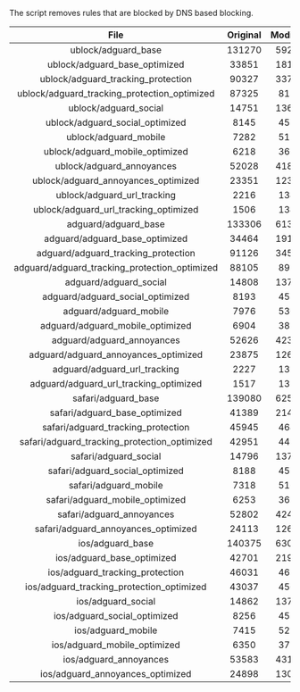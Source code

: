 The script removes rules that are blocked by DNS based blocking.


| File | Original | Modified |
|:----:|:-----:|:-----:|
| ublock/adguard_base | 131270 | 59254 |
| ublock/adguard_base_optimized | 33851 | 18113 |
| ublock/adguard_tracking_protection | 90327 | 33773 |
| ublock/adguard_tracking_protection_optimized | 87325 | 8188 |
| ublock/adguard_social | 14751 | 13678 |
| ublock/adguard_social_optimized | 8145 | 4538 |
| ublock/adguard_mobile | 7282 | 5125 |
| ublock/adguard_mobile_optimized | 6218 | 3661 |
| ublock/adguard_annoyances | 52028 | 41870 |
| ublock/adguard_annoyances_optimized | 23351 | 12324 |
| ublock/adguard_url_tracking | 2216 | 1348 |
| ublock/adguard_url_tracking_optimized | 1506 | 1345 |
| adguard/adguard_base | 133306 | 61328 |
| adguard/adguard_base_optimized | 34464 | 19152 |
| adguard/adguard_tracking_protection | 91126 | 34513 |
| adguard/adguard_tracking_protection_optimized | 88105 | 8912 |
| adguard/adguard_social | 14808 | 13739 |
| adguard/adguard_social_optimized | 8193 | 4585 |
| adguard/adguard_mobile | 7976 | 5309 |
| adguard/adguard_mobile_optimized | 6904 | 3838 |
| adguard/adguard_annoyances | 52626 | 42384 |
| adguard/adguard_annoyances_optimized | 23875 | 12608 |
| adguard/adguard_url_tracking | 2227 | 1357 |
| adguard/adguard_url_tracking_optimized | 1517 | 1354 |
| safari/adguard_base | 139080 | 62539 |
| safari/adguard_base_optimized | 41389 | 21421 |
| safari/adguard_tracking_protection | 45945 | 4642 |
| safari/adguard_tracking_protection_optimized | 42951 | 4492 |
| safari/adguard_social | 14796 | 13722 |
| safari/adguard_social_optimized | 8188 | 4571 |
| safari/adguard_mobile | 7318 | 5166 |
| safari/adguard_mobile_optimized | 6253 | 3696 |
| safari/adguard_annoyances | 52802 | 42484 |
| safari/adguard_annoyances_optimized | 24113 | 12685 |
| ios/adguard_base | 140375 | 63047 |
| ios/adguard_base_optimized | 42701 | 21926 |
| ios/adguard_tracking_protection | 46031 | 4652 |
| ios/adguard_tracking_protection_optimized | 43037 | 4502 |
| ios/adguard_social | 14862 | 13761 |
| ios/adguard_social_optimized | 8256 | 4592 |
| ios/adguard_mobile | 7415 | 5211 |
| ios/adguard_mobile_optimized | 6350 | 3738 |
| ios/adguard_annoyances | 53583 | 43150 |
| ios/adguard_annoyances_optimized | 24898 | 13012 |